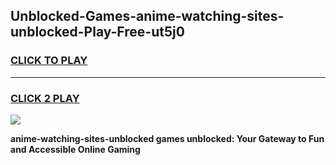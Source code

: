 
## Unblocked-Games-anime-watching-sites-unblocked-Play-Free-ut5j0
<h3>
<a href="https://premium76.site?title=anime-watching-sites-unblocked&ref=10A">CLICK TO PLAY</a></h3>
<hr>

<h3>
<a href="https://premium76.site?title=anime-watching-sites-unblocked&ref=10A">CLICK 2 PLAY</a>
  
</h3>

<a href="https://premium76.site?title=anime-watching-sites-unblocked&ref=10A"><img src="https://clearcache.store/games.png"></a>


**anime-watching-sites-unblocked games unblocked: Your Gateway to Fun and Accessible Online Gaming**

